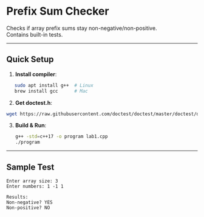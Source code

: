 # Prefix Sum Checker

Checks if array prefix sums stay non-negative/non-positive.  
Contains built-in tests.

---

## Quick Setup

1. **Install compiler**:  
```bash
   sudo apt install g++  # Linux
   brew install gcc      # Mac
```

2. **Get doctest.h**:  
```bash
wget https://raw.githubusercontent.com/doctest/doctest/master/doctest/doctest.h
```


3. **Build & Run**:  
    ```bash
    g++ -std=c++17 -o program lab1.cpp
    ./program
    ```

---
## Sample Test
```text
Enter array size: 3
Enter numbers: 1 -1 1

Results:
Non-negative? YES
Non-positive? NO
```
